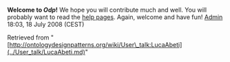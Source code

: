 __Welcome to _Odp_!__ We hope you will contribute much and well. 
You will probably want to read the [help pages](http://ontologydesignpatterns.org/wiki/Help:Contents "Help:Contents"). Again, welcome and have fun! [Admin](http://ontologydesignpatterns.org/wiki/index.php?title=User:Admin&action=edit&redlink=1 "User:Admin (not yet written)") 18:03, 18 July 2008 (CEST)





Retrieved from "[http://ontologydesignpatterns.org/wiki/User\_talk:LucaAbeti](../User_talk/LucaAbeti.md)"